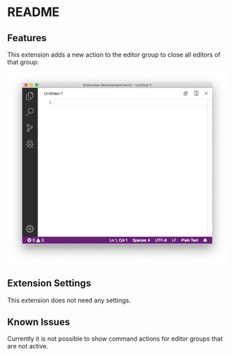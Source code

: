 # README

## Features

This extension adds a new action to the editor group to close all editors of that group:

![screenshot](media/closeall.png)

## Extension Settings

This extension does not need any settings.

## Known Issues

Currently it is not possible to show command actions for editor groups that are not active.
